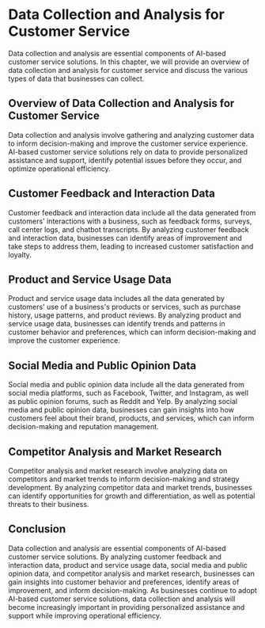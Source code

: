 Data Collection and Analysis for Customer Service
=================================================

Data collection and analysis are essential components of AI-based customer service solutions. In this chapter, we will provide an overview of data collection and analysis for customer service and discuss the various types of data that businesses can collect.

Overview of Data Collection and Analysis for Customer Service
-------------------------------------------------------------

Data collection and analysis involve gathering and analyzing customer data to inform decision-making and improve the customer service experience. AI-based customer service solutions rely on data to provide personalized assistance and support, identify potential issues before they occur, and optimize operational efficiency.

Customer Feedback and Interaction Data
--------------------------------------

Customer feedback and interaction data include all the data generated from customers' interactions with a business, such as feedback forms, surveys, call center logs, and chatbot transcripts. By analyzing customer feedback and interaction data, businesses can identify areas of improvement and take steps to address them, leading to increased customer satisfaction and loyalty.

Product and Service Usage Data
------------------------------

Product and service usage data includes all the data generated by customers' use of a business's products or services, such as purchase history, usage patterns, and product reviews. By analyzing product and service usage data, businesses can identify trends and patterns in customer behavior and preferences, which can inform decision-making and improve the customer experience.

Social Media and Public Opinion Data
------------------------------------

Social media and public opinion data include all the data generated from social media platforms, such as Facebook, Twitter, and Instagram, as well as public opinion forums, such as Reddit and Yelp. By analyzing social media and public opinion data, businesses can gain insights into how customers feel about their brand, products, and services, which can inform decision-making and reputation management.

Competitor Analysis and Market Research
---------------------------------------

Competitor analysis and market research involve analyzing data on competitors and market trends to inform decision-making and strategy development. By analyzing competitor data and market trends, businesses can identify opportunities for growth and differentiation, as well as potential threats to their business.

Conclusion
----------

Data collection and analysis are essential components of AI-based customer service solutions. By analyzing customer feedback and interaction data, product and service usage data, social media and public opinion data, and competitor analysis and market research, businesses can gain insights into customer behavior and preferences, identify areas of improvement, and inform decision-making. As businesses continue to adopt AI-based customer service solutions, data collection and analysis will become increasingly important in providing personalized assistance and support while improving operational efficiency.
